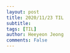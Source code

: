 ```yaml
---
layout: post
title: 2020/11/23 TIL
subtitle:
tags: [TIL]
author: Heeyeon Jeong
comments: False
---
```

